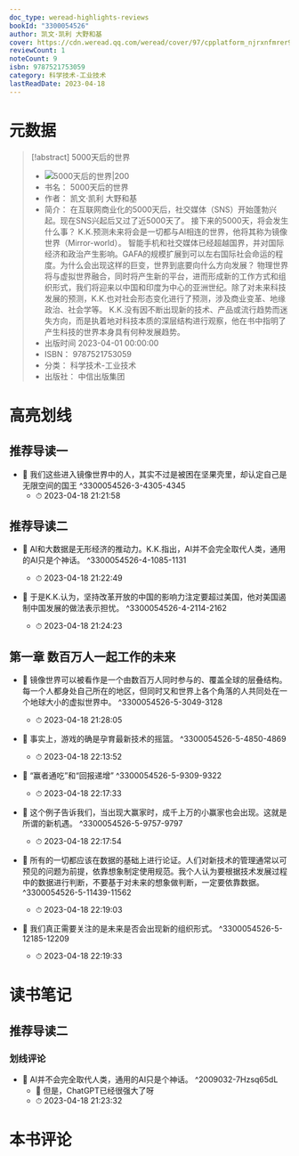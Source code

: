 ```yaml
---
doc_type: weread-highlights-reviews
bookId: "3300054526"
author: 凯文·凯利 大野和基
cover: https://cdn.weread.qq.com/weread/cover/97/cpplatform_njrxnfmrer9qb4vlz6e2x5/t7_cpplatform_njrxnfmrer9qb4vlz6e2x51680751947.jpg
reviewCount: 1
noteCount: 9
isbn: 9787521753059
category: 科学技术-工业技术
lastReadDate: 2023-04-18
---
```

# 元数据
> [!abstract] 5000天后的世界
> - ![ 5000天后的世界|200](https://cdn.weread.qq.com/weread/cover/97/cpplatform_njrxnfmrer9qb4vlz6e2x5/t7_cpplatform_njrxnfmrer9qb4vlz6e2x51680751947.jpg)
> - 书名： 5000天后的世界
> - 作者： 凯文·凯利 大野和基
> - 简介： 在互联网商业化的5000天后，社交媒体（SNS）开始蓬勃兴起。现在SNS兴起后又过了近5000天了。
接下来的5000天，将会发生什么事？
K.K.预测未来将会是一切都与AI相连的世界，他将其称为镜像世界（Mirror-world）。
智能手机和社交媒体已经超越国界，并对国际经济和政治产生影响。GAFA的规模扩展到可以左右国际社会命运的程度。为什么会出现这样的巨变，世界到底要向什么方向发展？
物理世界将与虚拟世界融合，同时将产生新的平台，进而形成新的工作方式和组织形式，我们将迎来以中国和印度为中心的亚洲世纪。除了对未来科技发展的预测，K.K.也对社会形态变化进行了预测，涉及商业变革、地缘政治、社会学等。
K.K.没有因不断出现新的技术、产品或流行趋势而迷失方向，而是执着地对科技本质的深层结构进行观察，他在书中指明了产生科技的世界本身具有何种发展趋势。
> - 出版时间 2023-04-01 00:00:00
> - ISBN： 9787521753059
> - 分类： 科学技术-工业技术
> - 出版社： 中信出版集团

# 高亮划线

## 推荐导读一


- 📌 我们这些进入镜像世界中的人，其实不过是被困在坚果壳里，却认定自己是无限空间的国王 ^3300054526-3-4305-4345
    - ⏱ 2023-04-18 21:21:58 
## 推荐导读二


- 📌 AI和大数据是无形经济的推动力。K.K.指出，AI并不会完全取代人类，通用的AI只是个神话。 ^3300054526-4-1085-1131
    - ⏱ 2023-04-18 21:22:49 

- 📌 于是K.K.认为，坚持改革开放的中国的影响力注定要超过美国，他对美国遏制中国发展的做法表示担忧。 ^3300054526-4-2114-2162
    - ⏱ 2023-04-18 21:24:23 
## 第一章 数百万人一起工作的未来


- 📌 镜像世界可以被看作是一个由数百万人同时参与的、覆盖全球的层叠结构。每一个人都身处自己所在的地区，但同时又和世界上各个角落的人共同处在一个地球大小的虚拟世界中。 ^3300054526-5-3049-3128
    - ⏱ 2023-04-18 21:28:05 

- 📌 事实上，游戏的确是孕育最新技术的摇篮。 ^3300054526-5-4850-4869
    - ⏱ 2023-04-18 22:13:52 

- 📌 “赢者通吃”和“回报递增” ^3300054526-5-9309-9322
    - ⏱ 2023-04-18 22:17:33 

- 📌 这个例子告诉我们，当出现大赢家时，成千上万的小赢家也会出现。这就是所谓的新机遇。 ^3300054526-5-9757-9797
    - ⏱ 2023-04-18 22:17:54 

- 📌 所有的一切都应该在数据的基础上进行论证。人们对新技术的管理通常以可预见的问题为前提，依靠想象制定使用规范。我个人认为要根据技术发展过程中的数据进行判断，不要基于对未来的想象做判断，一定要依靠数据。 ^3300054526-5-11439-11562
    - ⏱ 2023-04-18 22:19:03 

- 📌 我们真正需要关注的是未来是否会出现新的组织形式。 ^3300054526-5-12185-12209
    - ⏱ 2023-04-18 22:19:33 
# 读书笔记

## 推荐导读二

### 划线评论
- 📌 AI并不会完全取代人类，通用的AI只是个神话。  ^2009032-7Hzsq65dL
    - 💭 但是，ChatGPT已经很强大了呀
    - ⏱ 2023-04-18 21:23:32
   
# 本书评论
